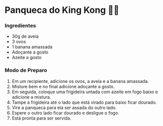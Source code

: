 # Panqueca do King Kong :crown::gorilla:

### Ingredientes

* 30g de aveia
* 3 ovos
* 1 banana amassada
* Adoçante a gosto
* Azeite a gosto

### Modo de Preparo

1. Em um recipiente, adicione os ovos, a aveia e a banana amassada.
1. Misture bem e no final adicione adoçante a gosto.
1. Em seguida, coloque uma frigideira untada com azeite em fogo baixo e adicione a mistura.
1. Tampe a frigideira até o lado que está virado para baixo ficar dourado.
1. Vire a panqueca para ela ser assada do outro lado.
1. Espere o outro lado ficar dourado e desligue o fogo.
1. Está pronta para ser servida.